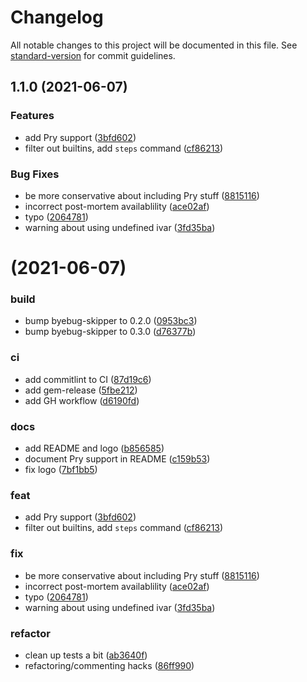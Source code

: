 # Changelog

All notable changes to this project will be documented in this file. See [standard-version](https://github.com/conventional-changelog/standard-version) for commit guidelines.

## 1.1.0 (2021-06-07)


### Features

* add Pry support ([3bfd602](https://github.com/tomdalling/byebug-skipper/commit/3bfd602cd2f41583e22d39986b70572c065f8139))
* filter out builtins, add `steps` command ([cf86213](https://github.com/tomdalling/byebug-skipper/commit/cf862130151f0502774fe48b1706cdb079d48a84))


### Bug Fixes

* be more conservative about including Pry stuff ([8815116](https://github.com/tomdalling/byebug-skipper/commit/881511626eee1a414e73d574e06deb45e655935d))
* incorrect post-mortem availablility ([ace02af](https://github.com/tomdalling/byebug-skipper/commit/ace02afdfc5c8eae39b474776539f2d3b6ac8fc2))
* typo ([2064781](https://github.com/tomdalling/byebug-skipper/commit/2064781ae160416253b619a7de772a8978012e49))
* warning about using undefined ivar ([3fd35ba](https://github.com/tomdalling/byebug-skipper/commit/3fd35ba938d323fcf37df6655e2febd141d477c2))

#  (2021-06-07) 


### build

* bump byebug-skipper to 0.2.0 ([0953bc3](https://github.com/tomdalling/byebug-skipper/commit/0953bc3007c085759d1b22f5490fc0b70be58c4a))
* bump byebug-skipper to 0.3.0 ([d76377b](https://github.com/tomdalling/byebug-skipper/commit/d76377b12039de4a1c5e4cc8aa57b5129bdfbcf1))

### ci

* add commitlint to CI ([87d19c6](https://github.com/tomdalling/byebug-skipper/commit/87d19c6fb4428185ca3e31d874be3ba241d6988e))
* add gem-release ([5fbe212](https://github.com/tomdalling/byebug-skipper/commit/5fbe21243c48e3030620b3d6dcf9d5db7259eacc))
* add GH workflow ([d6190fd](https://github.com/tomdalling/byebug-skipper/commit/d6190fdaa8e014a17309b9089484fe045a025c9e))

### docs

* add README and logo ([b856585](https://github.com/tomdalling/byebug-skipper/commit/b856585e93cf45119794abef4ebd3f893aed401e))
* document Pry support in README ([c159b53](https://github.com/tomdalling/byebug-skipper/commit/c159b53432a87c52ba5467530811fc6f8fa6631b))
* fix logo ([7bf1bb5](https://github.com/tomdalling/byebug-skipper/commit/7bf1bb516d867a17a982fd01357a67223cdbfe1c))

### feat

* add Pry support ([3bfd602](https://github.com/tomdalling/byebug-skipper/commit/3bfd602cd2f41583e22d39986b70572c065f8139))
* filter out builtins, add `steps` command ([cf86213](https://github.com/tomdalling/byebug-skipper/commit/cf862130151f0502774fe48b1706cdb079d48a84))

### fix

* be more conservative about including Pry stuff ([8815116](https://github.com/tomdalling/byebug-skipper/commit/881511626eee1a414e73d574e06deb45e655935d))
* incorrect post-mortem availablility ([ace02af](https://github.com/tomdalling/byebug-skipper/commit/ace02afdfc5c8eae39b474776539f2d3b6ac8fc2))
* typo ([2064781](https://github.com/tomdalling/byebug-skipper/commit/2064781ae160416253b619a7de772a8978012e49))
* warning about using undefined ivar ([3fd35ba](https://github.com/tomdalling/byebug-skipper/commit/3fd35ba938d323fcf37df6655e2febd141d477c2))

### refactor

* clean up tests a bit ([ab3640f](https://github.com/tomdalling/byebug-skipper/commit/ab3640fde2c15b0f8f70844ffd371e881fe1be17))
* refactoring/commenting hacks ([86ff990](https://github.com/tomdalling/byebug-skipper/commit/86ff990ff688f14b9daa7ff7510bb83c24070fb7))
